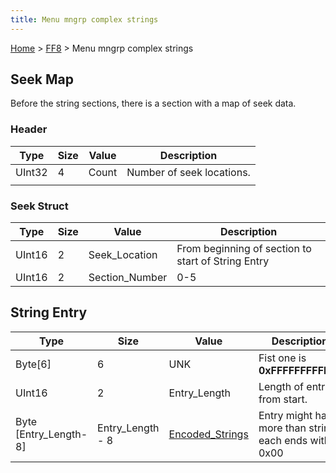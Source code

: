 ```yaml
---
title: Menu mngrp complex strings
---
```


[Home](Main%20Page.md) > [FF8](FF8.md) > Menu mngrp complex strings

## Seek Map

Before the string sections, there is a section with a map of seek data.

### Header

| Type   | Size | Value | Description               |
|--------|------|-------|---------------------------|
| UInt32 | 4    | Count | Number of seek locations. |
|        |      |       |                           |

### Seek Struct

| Type   | Size | Value           | Description                                        |
|--------|------|-----------------|----------------------------------------------------|
| UInt16 | 2    | Seek\_Location  | From beginning of section to start of String Entry |
| UInt16 | 2    | Section\_Number | 0-5                                                |

## String Entry

| Type                     | Size              | Value                | Description                                            |
|--------------------------|-------------------|----------------------|--------------------------------------------------------|
| Byte\[6\]                | 6                 | UNK                  | Fist one is **0xFFFFFFFFFFFF**                         |
| UInt16                   | 2                 | Entry\_Length        | Length of entry from start.                            |
| Byte \[Entry\_Length-8\] | Entry\_Length - 8 | [Encoded\_Strings][] | Entry might have more than string, each ends with 0x00 |

  [Encoded\_Strings]: ../String%20Encoding.md "wikilink"
